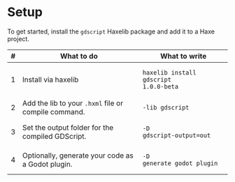 # Setup

To get started, install the `gdscript` Haxelib package and add it to a Haxe project.

| #   | What to do                                            | What to write                            |
| --- | ----------------------------------------------------- | ---------------------------------------- |
| 1   | Install via haxelib                                   | <pre><code class="language-hxml">haxelib install gdscript 1.0.0-beta</code></pre>   |
| 2   | Add the lib to your `.hxml` file or compile command.  | <pre><code class="language-hxml">-lib gdscript</code></pre>  |
| 3   | Set the output folder for the compiled GDScript.      | <pre><code class="language-hxml">-D gdscript-output=out</code></pre> |
| 4   | Optionally, generate your code as a Godot plugin.     | <pre><code class="language-hxml">-D generate_godot_plugin</code></pre> |
